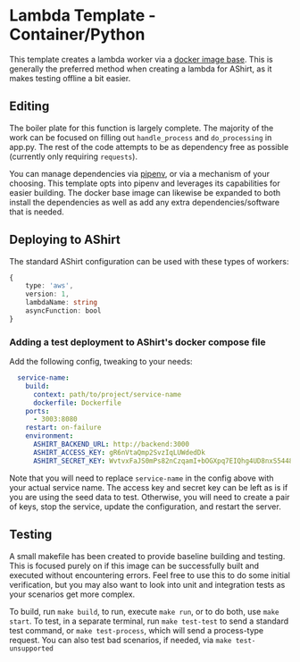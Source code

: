 # Lambda Template - Container/Python

This template creates a lambda worker via a [docker image base](https://docs.aws.amazon.com/lambda/latest/dg/images-create.html). This is generally the preferred method when creating a lambda for AShirt, as it makes testing offline a bit easier.

## Editing

The boiler plate for this function is largely complete. The majority of the work can be focused on filling out `handle_process` and `do_processing` in app.py. The rest of the code attempts to be as dependency free as possible (currently only requiring `requests`).

You can manage dependencies via [pipenv](https://pipenv.pypa.io/en/latest/), or via a mechanism of your choosing. This template opts into pipenv and leverages its capabilities for easier building. The docker base image can likewise be expanded to both install the dependencies as well as add any extra dependencies/software that is needed.

## Deploying to AShirt

The standard AShirt configuration can be used with these types of workers:

```ts
{
    type: 'aws',
    version: 1,
    lambdaName: string
    asyncFunction: bool
}
```

### Adding a test deployment to AShirt's docker compose file

Add the following config, tweaking to your needs:

```yaml
  service-name:
    build:
      context: path/to/project/service-name
      dockerfile: Dockerfile
    ports:
      - 3003:8080
    restart: on-failure
    environment:
      ASHIRT_BACKEND_URL: http://backend:3000
      ASHIRT_ACCESS_KEY: gR6nVtaQmp2SvzIqLUWdedDk
      ASHIRT_SECRET_KEY: WvtvxFaJS0mPs82nCzqamI+bOGXpq7EIQhg4UD8nxS5448XG9N0gNAceJGBLPdCA3kAzC4MdUSHnKCJ/lZD++A==

```

Note that you will need to replace `service-name` in the config above with your actual service name. The access key and secret key can be left as is if you are using the seed data to test. Otherwise, you will need to create a pair of keys, stop the service, update the configuration, and restart the server.

## Testing

A small makefile has been created to provide baseline building and testing. This is focused purely on if this image can be successfully built and executed without encountering errors. Feel free to use this to do some initial verification, but you may also want to look into unit and integration tests as your scenarios get more complex.

To build, run `make build`, to run, execute `make run`, or to do both, use `make start`. To test, in a separate terminal, run `make test-test` to send a standard test command, or `make test-process`, which will send a process-type request. You can also test bad scenarios, if needed, via `make test-unsupported`
